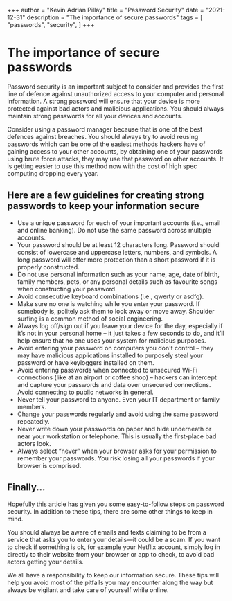 +++
author = "Kevin Adrian Pillay"
title = "Password Security"
date = "2021-12-31"
description = "The importance of secure passwords"
tags = [
    "passwords",
    "security",
]
+++

# The importance of secure passwords

Password security is an important subject to consider and provides the first line of defence against unauthorized access to your computer and personal information. 
A strong password will ensure that your device is more protected against bad actors and malicious applications. You should always maintain strong passwords for all your devices and accounts. 

Consider using a password manager because that is one of the best defences against breaches. 
You should always try to avoid reusing passwords which can be one of the easiest methods hackers have of gaining access to your other accounts, by obtaining one of your passwords using brute force attacks, they may use that password on other accounts. 
It is getting easier to use this method now with the cost of high spec computing dropping every year. 


## Here are a few guidelines for creating strong passwords to keep your information secure

-	Use a unique password for each of your important accounts (i.e., email and online banking). Do not use the same password across multiple accounts. 
-	Your password should be at least 12 characters long. Password should consist of lowercase and uppercase letters, numbers, and symbols. A long password will offer more           protection than a short password if it is properly constructed.
-	Do not use personal information such as your name, age, date of birth, family members, pets, or any personal details such as favourite songs when constructing your password.
-	Avoid consecutive keyboard combinations (i.e., qwerty or asdfg).
-	Make sure no one is watching while you enter your password. If somebody is, politely ask them to look away or move away. Shoulder surfing is a common method of social           engineering. 
-	Always log off/sign out if you leave your device for the day, especially if it’s not in your personal home – it just takes a few seconds to do, and it’ll help ensure that no     one uses your system for malicious purposes. 
-	Avoid entering your password on computers you don't control – they may have malicious applications installed to purposely steal your password or have keyloggers installed on     them.
-	Avoid entering passwords when connected to unsecured Wi-Fi connections (like at an airport or coffee shop) – hackers can intercept and capture your passwords and data over       unsecured connections. Avoid connecting to public networks in general. 
-	Never tell your password to anyone. Even your IT department or family members.
-	Change your passwords regularly and avoid using the same password repeatedly.
-	Never write down your passwords on paper and hide underneath or near your workstation or telephone. This is usually the first-place bad actors look.
-	Always select “never” when your browser asks for your permission to remember your passwords. You risk losing all your passwords if your browser is comprised. 

## Finally...

Hopefully this article has given you some easy-to-follow steps on password security. In addition to these tips, there are some other things to keep in mind. 

You should always be aware of emails and texts claiming to be from a service that asks you to enter your details—it could be a scam. 
If you want to check if something is ok, for example your Netflix account, simply log in directly to their website from your browser or app to check, to avoid bad actors getting your details. 

We all have a responsibility to keep our information secure. These tips will help you avoid most of the pitfalls you may encounter along the way but always be vigilant and take care of yourself while online. 
